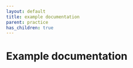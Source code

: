 ```yaml
---
layout: default
title: example documentation
parent: practice
has_children: true
---
```

# Example documentation
